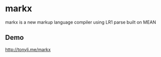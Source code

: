 # markx

markx is a new markup language compiler using LR1 parse built on MEAN

## Demo

<http://tonyli.me/markx>

